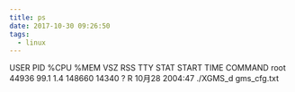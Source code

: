 ```yaml
---
title: ps
date: 2017-10-30 09:26:50
tags:
  - linux
---
```

USER        PID %CPU %MEM    VSZ   RSS TTY      STAT START   TIME COMMAND
root      44936 99.1  1.4 148660 14340 ?        R    10月28 2004:47 ./XGMS_d gms_cfg.txt